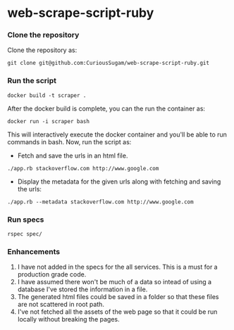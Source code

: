 # web-scrape-script-ruby

### Clone the repository
Clone the repository as:
```shell
git clone git@github.com:CuriousSugam/web-scrape-script-ruby.git
```

### Run the script
```shell
docker build -t scraper .
```
After the docker build is complete, you can the run the container as:
```shell
docker run -i scraper bash
```
This will interactively execute the docker container and you'll be able to run commands in bash.
Now, run the script as:
* Fetch and save the urls in an html file.
```shell
./app.rb stackoverflow.com http://www.google.com
```
* Display the metadata for the given urls along with fetching and saving the urls:
```shell
./app.rb --metadata stackoverflow.com http://www.google.com
```

### Run specs
```shell
rspec spec/
```

### Enhancements
1. I have not added in the specs for the all services. This is a must for a production grade code.
2. I have assumed there won't be much of a data so intead of using a database I've stored the information in a file.
3. The generated html files could be saved in a folder so that these files are not scattered in root path.
4. I've not fetched all the assets of the web page so that it could be run locally without breaking the pages.



